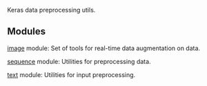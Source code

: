 Keras data preprocessing utils.
## Modules
[image](https://tensorflow.google.cn/api_docs/python/tf/compat/v1/keras/preprocessing/image) module: Set of tools for real-time data augmentation on  data.

[sequence](https://tensorflow.google.cn/api_docs/python/tf/compat/v1/keras/preprocessing/sequence) module: Utilities for preprocessing  data.

[text](https://tensorflow.google.cn/api_docs/python/tf/compat/v1/keras/preprocessing/text) module: Utilities for  input preprocessing.

